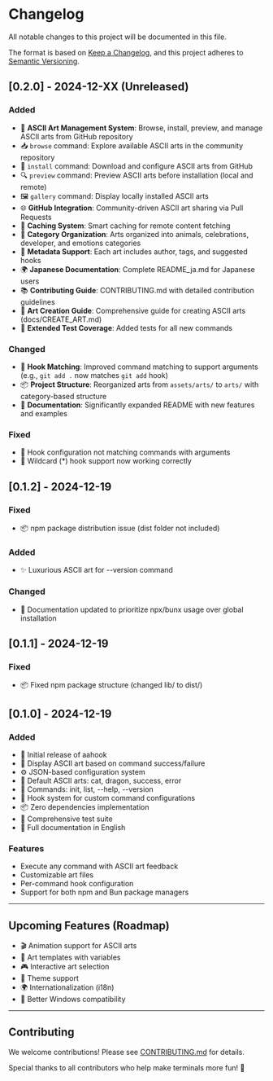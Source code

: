 # Changelog

All notable changes to this project will be documented in this file.

The format is based on [Keep a Changelog](https://keepachangelog.com/en/1.0.0/),
and this project adheres to [Semantic Versioning](https://semver.org/spec/v2.0.0.html).

## [0.2.0] - 2024-12-XX (Unreleased)

### Added
- 🎨 **ASCII Art Management System**: Browse, install, preview, and manage ASCII arts from GitHub repository
- 📥 `browse` command: Explore available ASCII arts in the community repository
- 💾 `install` command: Download and configure ASCII arts from GitHub
- 🔍 `preview` command: Preview ASCII arts before installation (local and remote)
- 🖼️ `gallery` command: Display locally installed ASCII arts
- 🌐 **GitHub Integration**: Community-driven ASCII art sharing via Pull Requests
- 💾 **Caching System**: Smart caching for remote content fetching
- 📁 **Category Organization**: Arts organized into animals, celebrations, developer, and emotions categories
- 📝 **Metadata Support**: Each art includes author, tags, and suggested hooks
- 🌍 **Japanese Documentation**: Complete README_ja.md for Japanese users
- 📚 **Contributing Guide**: CONTRIBUTING.md with detailed contribution guidelines
- 🎨 **Art Creation Guide**: Comprehensive guide for creating ASCII arts (docs/CREATE_ART.md)
- 🧪 **Extended Test Coverage**: Added tests for all new commands

### Changed
- 🔧 **Hook Matching**: Improved command matching to support arguments (e.g., `git add .` now matches `git add` hook)
- 📦 **Project Structure**: Reorganized arts from `assets/arts/` to `arts/` with category-based structure
- 📖 **Documentation**: Significantly expanded README with new features and examples

### Fixed
- 🐛 Hook configuration not matching commands with arguments
- 🐛 Wildcard (*) hook support now working correctly

## [0.1.2] - 2024-12-19

### Fixed
- 📦 npm package distribution issue (dist folder not included)

### Added
- ✨ Luxurious ASCII art for --version command

### Changed
- 📖 Documentation updated to prioritize npx/bunx usage over global installation

## [0.1.1] - 2024-12-19

### Fixed
- 📦 Fixed npm package structure (changed lib/ to dist/)

## [0.1.0] - 2024-12-19

### Added
- 🎯 Initial release of aahook
- 🎨 Display ASCII art based on command success/failure
- ⚙️ JSON-based configuration system
- 🎨 Default ASCII arts: cat, dragon, success, error
- 📝 Commands: init, list, --help, --version
- 🔧 Hook system for custom command configurations
- 📦 Zero dependencies implementation
- 🧪 Comprehensive test suite
- 📖 Full documentation in English

### Features
- Execute any command with ASCII art feedback
- Customizable art files
- Per-command hook configuration
- Support for both npm and Bun package managers

---

## Upcoming Features (Roadmap)

- 🎬 Animation support for ASCII arts
- 🎨 Art templates with variables
- 🎮 Interactive art selection
- 🌈 Theme support
- 🌍 Internationalization (i18n)
- 📱 Better Windows compatibility

---

## Contributing

We welcome contributions! Please see [CONTRIBUTING.md](CONTRIBUTING.md) for details.

Special thanks to all contributors who help make terminals more fun! 🎉